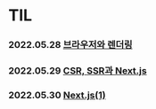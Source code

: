 # TIL

### 2022.05.28 [브라우저와 렌더링](https://github.com/soonzero/TIL/blob/main/프론트엔드/브라우저와%20렌더링.md)

### 2022.05.29 [CSR, SSR과 Next.js](https://github.com/soonzero/TIL/blob/main/프론트엔드/CSR,%20SSR과%20Next.js.md)

### 2022.05.30 [Next.js(1)](https://github.com/soonzero/TIL/blob/main/Next.js/Next.js.md)
